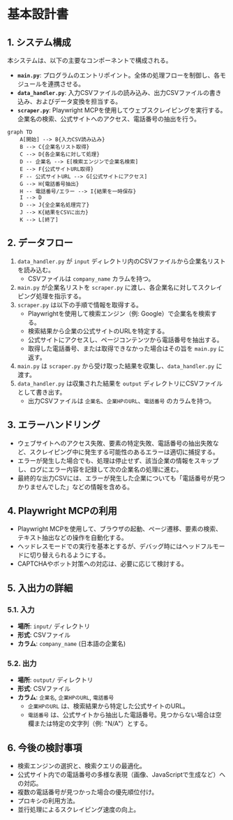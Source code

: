 # 基本設計書

## 1. システム構成

本システムは、以下の主要なコンポーネントで構成される。

*   **`main.py`**: プログラムのエントリポイント。全体の処理フローを制御し、各モジュールを連携させる。
*   **`data_handler.py`**: 入力CSVファイルの読み込み、出力CSVファイルの書き込み、およびデータ変換を担当する。
*   **`scraper.py`**: Playwright MCPを使用してウェブスクレイピングを実行する。企業名の検索、公式サイトへのアクセス、電話番号の抽出を行う。

```mermaid
graph TD
    A[開始] --> B{入力CSV読み込み}
    B --> C{企業名リスト取得}
    C --> D{各企業名に対して処理}
    D -- 企業名 --> E[検索エンジンで企業名検索]
    E --> F{公式サイトURL取得}
    F -- 公式サイトURL --> G[公式サイトにアクセス]
    G --> H{電話番号抽出}
    H -- 電話番号/エラー --> I{結果を一時保存}
    I --> D
    D --> J{全企業名処理完了}
    J --> K{結果をCSVに出力}
    K --> L[終了]
```

## 2. データフロー

1.  `data_handler.py` が `input` ディレクトリ内のCSVファイルから企業名リストを読み込む。
    *   CSVファイルは `company_name` カラムを持つ。
2.  `main.py` が企業名リストを `scraper.py` に渡し、各企業名に対してスクレイピング処理を指示する。
3.  `scraper.py` は以下の手順で情報を取得する。
    *   Playwrightを使用して検索エンジン（例: Google）で企業名を検索する。
    *   検索結果から企業の公式サイトのURLを特定する。
    *   公式サイトにアクセスし、ページコンテンツから電話番号を抽出する。
    *   取得した電話番号、または取得できなかった場合はその旨を `main.py` に返す。
4.  `main.py` は `scraper.py` から受け取った結果を収集し、`data_handler.py` に渡す。
5.  `data_handler.py` は収集された結果を `output` ディレクトリにCSVファイルとして書き出す。
    *   出力CSVファイルは `企業名`、`企業HPのURL`、`電話番号` のカラムを持つ。

## 3. エラーハンドリング

*   ウェブサイトへのアクセス失敗、要素の特定失敗、電話番号の抽出失敗など、スクレイピング中に発生する可能性のあるエラーは適切に捕捉する。
*   エラーが発生した場合でも、処理は停止せず、該当企業の情報をスキップし、ログにエラー内容を記録して次の企業名の処理に進む。
*   最終的な出力CSVには、エラーが発生した企業についても「電話番号が見つかりませんでした」などの情報を含める。

## 4. Playwright MCPの利用

*   Playwright MCPを使用して、ブラウザの起動、ページ遷移、要素の検索、テキスト抽出などの操作を自動化する。
*   ヘッドレスモードでの実行を基本とするが、デバッグ時にはヘッドフルモードに切り替えられるようにする。
*   CAPTCHAやボット対策への対応は、必要に応じて検討する。

## 5. 入出力の詳細

### 5.1. 入力

*   **場所**: `input/` ディレクトリ
*   **形式**: CSVファイル
*   **カラム**: `company_name` (日本語の企業名)

### 5.2. 出力

*   **場所**: `output/` ディレクトリ
*   **形式**: CSVファイル
*   **カラム**: `企業名`, `企業HPのURL`, `電話番号`
    *   `企業HPのURL` は、検索結果から特定した公式サイトのURL。
    *   `電話番号` は、公式サイトから抽出した電話番号。見つからない場合は空欄または特定の文字列（例: "N/A"）とする。

## 6. 今後の検討事項

*   検索エンジンの選択と、検索クエリの最適化。
*   公式サイト内での電話番号の多様な表現（画像、JavaScriptで生成など）への対応。
*   複数の電話番号が見つかった場合の優先順位付け。
*   プロキシの利用方法。
*   並行処理によるスクレイピング速度の向上。
